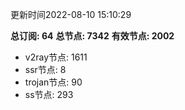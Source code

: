 更新时间2022-08-10 15:10:29

**总订阅: 64**
**总节点: 7342**
**有效节点: 2002**
- v2ray节点: 1611
- ssr节点: 8
- trojan节点: 90
- ss节点: 293
